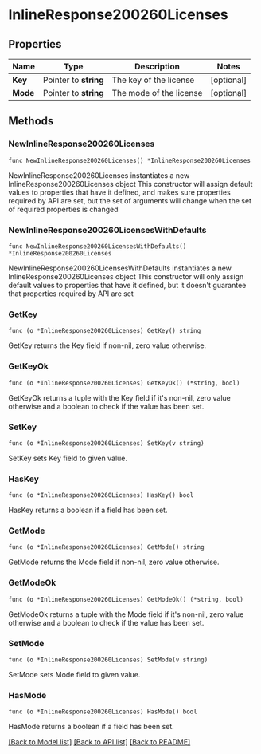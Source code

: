 # InlineResponse200260Licenses

## Properties

Name | Type | Description | Notes
------------ | ------------- | ------------- | -------------
**Key** | Pointer to **string** | The key of the license | [optional] 
**Mode** | Pointer to **string** | The mode of the license | [optional] 

## Methods

### NewInlineResponse200260Licenses

`func NewInlineResponse200260Licenses() *InlineResponse200260Licenses`

NewInlineResponse200260Licenses instantiates a new InlineResponse200260Licenses object
This constructor will assign default values to properties that have it defined,
and makes sure properties required by API are set, but the set of arguments
will change when the set of required properties is changed

### NewInlineResponse200260LicensesWithDefaults

`func NewInlineResponse200260LicensesWithDefaults() *InlineResponse200260Licenses`

NewInlineResponse200260LicensesWithDefaults instantiates a new InlineResponse200260Licenses object
This constructor will only assign default values to properties that have it defined,
but it doesn't guarantee that properties required by API are set

### GetKey

`func (o *InlineResponse200260Licenses) GetKey() string`

GetKey returns the Key field if non-nil, zero value otherwise.

### GetKeyOk

`func (o *InlineResponse200260Licenses) GetKeyOk() (*string, bool)`

GetKeyOk returns a tuple with the Key field if it's non-nil, zero value otherwise
and a boolean to check if the value has been set.

### SetKey

`func (o *InlineResponse200260Licenses) SetKey(v string)`

SetKey sets Key field to given value.

### HasKey

`func (o *InlineResponse200260Licenses) HasKey() bool`

HasKey returns a boolean if a field has been set.

### GetMode

`func (o *InlineResponse200260Licenses) GetMode() string`

GetMode returns the Mode field if non-nil, zero value otherwise.

### GetModeOk

`func (o *InlineResponse200260Licenses) GetModeOk() (*string, bool)`

GetModeOk returns a tuple with the Mode field if it's non-nil, zero value otherwise
and a boolean to check if the value has been set.

### SetMode

`func (o *InlineResponse200260Licenses) SetMode(v string)`

SetMode sets Mode field to given value.

### HasMode

`func (o *InlineResponse200260Licenses) HasMode() bool`

HasMode returns a boolean if a field has been set.


[[Back to Model list]](../README.md#documentation-for-models) [[Back to API list]](../README.md#documentation-for-api-endpoints) [[Back to README]](../README.md)


